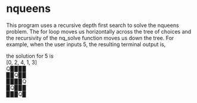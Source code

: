 # nqueens

This program uses a recursive depth first search to solve the nqueens problem. The for loop moves us horizontally across the tree of choices and the recursivity of the nq_solve function moves us down the tree. For example, when the user inputs 5, the resulting terminal output is,

the solution for 5 is</br> 
[0, 2, 4, 1, 3]</br>
Q▉▉▉▉</br>
▉▉Q▉▉</br>
▉▉▉▉Q</br>
▉Q▉▉▉</br>
▉▉▉Q▉</br>
